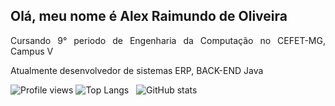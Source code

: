 ## Olá, meu nome é Alex Raimundo de Oliveira
<div align="justify">
  <p>Cursando 9° periodo de Engenharia da Computação no CEFET-MG, Campus V<p>
  <p>Atualmente desenvolvedor de sistemas ERP, BACK-END Java<p>
</div

![Profile views](https://gpvc.arturio.dev/AlexR02) 
![Top Langs](https://github-readme-stats.vercel.app/api/top-langs/?username=AlexR02&theme=dark) &nbsp; ![GitHub stats](https://github-readme-stats.vercel.app/api?username=AlexR02&show_icons=true&theme=dark&include_all_commits=true&count_private=true) 
